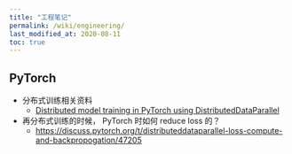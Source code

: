 ```yaml
---
title: "工程笔记"
permalink: /wiki/engineering/
last_modified_at: 2020-08-11
toc: true
---
```


## PyTorch

- 分布式训练相关资料  
  - [Distributed model training in PyTorch using DistributedDataParallel](https://spell.ml/blog/pytorch-distributed-data-parallel-XvEaABIAAB8Ars0e)
- 再分布式训练的时候， PyTorch 时如何 reduce loss 的？
  - https://discuss.pytorch.org/t/distributeddataparallel-loss-compute-and-backpropogation/47205
